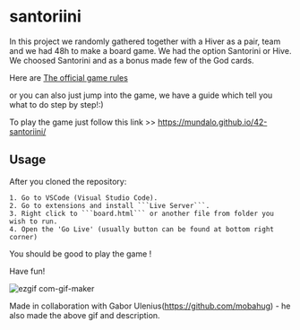 # santoriini

In this project we randomly gathered together with a Hiver as a pair, team and we had 48h
to make a board game.
We had the option Santorini or Hive. We choosed Santorini and as a bonus made few of the God cards.

Here are [The official game rules](https://cdn.1j1ju.com/medias/fc/ec/5d-santorini-rulebook.pdf)

or you can also just jump into the game, we have a guide which tell you what to do step by step!:)

To play the game just follow this link >> https://mundalo.github.io/42-santoriini/

## Usage

After you cloned the repository:

    1. Go to VSCode (Visual Studio Code).
    2. Go to extensions and install ```Live Server```.
    3. Right click to ```board.html``` or another file from folder you wish to run.
    4. Open the 'Go Live' (usually button can be found at bottom right corner)

You should be good to play the game !

Have fun!

![ezgif com-gif-maker](https://user-images.githubusercontent.com/83179142/160073484-a47b6ef1-f2c4-4f8a-afd4-44b193885e08.gif)

Made in collaboration with Gabor Ulenius(https://github.com/mobahug) - he also made the above gif and description.

